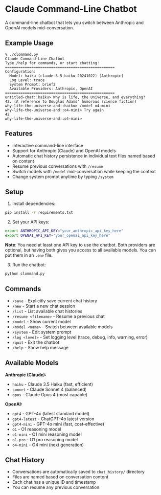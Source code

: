 # Claude Command-Line Chatbot

A command-line chatbot that lets you switch between Anthropic and OpenAI models mid-conversation.

## Example Usage
```
% ./clommand.py
Claude Command-Line Chatbot
Type /help for commands, or start chatting!
==================================================
Configuration:
  Model: haiku (claude-3-5-haiku-20241022) [Anthropic]
  Log Level: trace
  System Prompt: brief2
  Available Providers: Anthropic, OpenAI
==================================================
untitled-chat::haiku> Why is life, the Universe, and everything?
42. (A reference to Douglas Adams' humorous science fiction)
why-life-the-universe-and::haiku> /model o4-mini
why-life-the-universe-and::o4-mini> Try again
42
why-life-the-universe-and::o4-mini>
```

## Features

- Interactive command-line interface
- Support for Anthropic (Claude) and OpenAI models
- Automatic chat history persistence in individual text files named based on content
- Resume previous conversations with `/resume`
- Switch models with `/model` mid-conversation while keeping the context
- Change system prompt anytime by typing `/system`

## Setup

1. Install dependencies:
```bash
pip install -r requirements.txt
```

2. Set your API keys:
```bash
export ANTHROPIC_API_KEY="your_anthropic_api_key_here"
export OPENAI_API_KEY="your_openai_api_key_here"
```

**Note**: You need at least one API key to use the chatbot. Both providers are optional, but having both gives you access to all available models. You can put them in an `.env` file.

3. Run the chatbot:
```bash
python clommand.py
```

## Commands

- `/save` - Explicitly save current chat history
- `/new` - Start a new chat session
- `/list` - List available chat histories
- `/resume <filename>` - Resume a previous chat
- `/model` - Show current model
- `/model <name>` - Switch between available models
- `/system` - Edit system prompt
- `/log <level>` - Set logging level (trace, debug, info, warning, error)
- `/quit` - Exit the chatbot
- `/help` - Show help message

## Available Models

**Anthropic (Claude):**
- `haiku` - Claude 3.5 Haiku (fast, efficient)
- `sonnet` - Claude Sonnet 4 (balanced)
- `opus` - Claude Opus 4 (most capable)

**OpenAI:**
- `gpt4` - GPT-4o (latest standard model)
- `gpt4-latest` - ChatGPT-4o latest version
- `gpt4-mini` - GPT-4o mini (fast, cost-effective)
- `o1` - O1 reasoning model
- `o1-mini` - O1 mini reasoning model
- `o1-pro` - O1 pro reasoning model
- `o4-mini` - O4 mini (next generation)

## Chat History

- Conversations are automatically saved to `chat_history/` directory
- Files are named based on conversation content
- Each chat has a unique ID and timestamp
- You can resume any previous conversation
